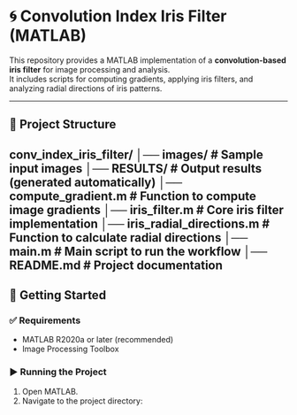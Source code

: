 # 🌀 Convolution Index Iris Filter (MATLAB)

This repository provides a MATLAB implementation of a **convolution-based iris filter** for image processing and analysis.  
It includes scripts for computing gradients, applying iris filters, and analyzing radial directions of iris patterns.

---

## 📂 Project Structure

conv_index_iris_filter/
│── images/ # Sample input images
│── RESULTS/ # Output results (generated automatically)
│── compute_gradient.m # Function to compute image gradients
│── iris_filter.m # Core iris filter implementation
│── iris_radial_directions.m # Function to calculate radial directions
│── main.m # Main script to run the workflow
│── README.md # Project documentation
---

## 🚀 Getting Started

### ✅ Requirements
- MATLAB R2020a or later (recommended)  
- Image Processing Toolbox  

### ▶️ Running the Project
1. Open MATLAB.  
2. Navigate to the project directory:
   ```matlab
  
